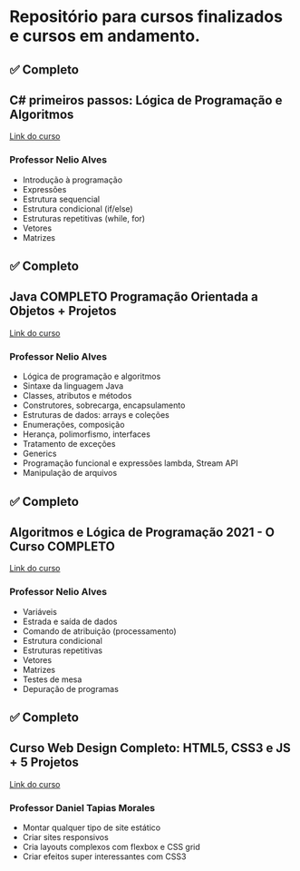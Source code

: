 # Repositório para cursos finalizados e cursos em andamento.



## :white_check_mark: Completo
## C# primeiros passos: Lógica de Programação e Algoritmos
[Link do curso](https://www.udemy.com/course/logica-de-programacao-csharp/)
### Professor Nelio Alves

- Introdução à programação
- Expressões
- Estrutura sequencial
- Estrutura condicional (if/else)
- Estruturas repetitivas (while, for)
- Vetores
- Matrizes



## :white_check_mark: Completo
## Java COMPLETO Programação Orientada a Objetos + Projetos
[Link do curso](https://www.udemy.com/course/java-curso-completo/)
### Professor Nelio Alves

- Lógica de programação e algoritmos
- Sintaxe da linguagem Java
- Classes, atributos e métodos
- Construtores, sobrecarga, encapsulamento
- Estruturas de dados: arrays e coleções
- Enumerações, composição
- Herança, polimorfismo, interfaces
- Tratamento de exceções
- Generics
- Programação funcional e expressões lambda, Stream API
- Manipulação de arquivos



## :white_check_mark: Completo
## Algoritmos e Lógica de Programação 2021 - O Curso COMPLETO
[Link do curso](https://www.udemy.com/course/curso-algoritmos-logica-de-programacao/)
### Professor Nelio Alves

- Variáveis
- Estrada e saída de dados
- Comando de atribuição (processamento)
- Estrutura condicional
- Estruturas repetitivas
- Vetores
- Matrizes
- Testes de mesa
- Depuração de programas



## :white_check_mark: Completo
## Curso Web Design Completo: HTML5, CSS3 e JS + 5 Projetos
[Link do curso](https://www.udemy.com/course/curso-web-design-fundamentos-aprenda-html-css-e-javascript/)
### Professor Daniel Tapias Morales

- Montar qualquer tipo de site estático
- Criar sites responsivos
- Cria layouts complexos com flexbox e CSS grid
- Criar efeitos super interessantes com CSS3


